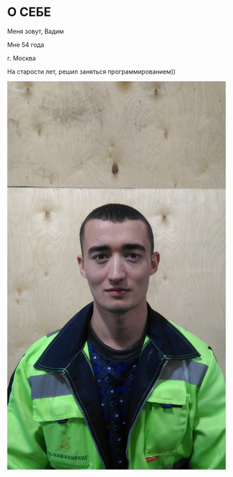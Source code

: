 # О СЕБЕ
Меня зовут, Вадим

Мне 54 года

г. Москва

На старости лет, решил заняться программированием))

![Моё фото](/images/foto.jpg)